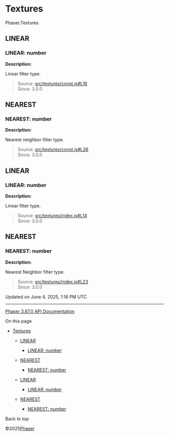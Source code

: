 # Textures

Phaser.Textures

## LINEAR

### LINEAR: number

**Description:**

Linear filter type.

> Source: [src/textures/const.js#L16](https://github.com/phaserjs/phaser/blob/v3.87.0/src/textures/const.js#L16)  
> Since: 3.0.0

## NEAREST

### NEAREST: number

**Description:**

Nearest neighbor filter type.

> Source: [src/textures/const.js#L26](https://github.com/phaserjs/phaser/blob/v3.87.0/src/textures/const.js#L26)  
> Since: 3.0.0

## LINEAR

### LINEAR: number

**Description:**

Linear filter type.

> Source: [src/textures/index.js#L14](https://github.com/phaserjs/phaser/blob/v3.87.0/src/textures/index.js#L14)  
> Since: 3.0.0

## NEAREST

### NEAREST: number

**Description:**

Nearest Neighbor filter type.

> Source: [src/textures/index.js#L23](https://github.com/phaserjs/phaser/blob/v3.87.0/src/textures/index.js#L23)  
> Since: 3.0.0

Updated on June 4, 2025, 1:16 PM UTC

---

[Phaser 3.87.0 API Documentation](../../index.md)

On this page

* [Textures](#textures)

  + [LINEAR](#linear)

    - [LINEAR: number](#linear-number)
  + [NEAREST](#nearest)

    - [NEAREST: number](#nearest-number)
  + [LINEAR](#linear-1)

    - [LINEAR: number](#linear-number-1)
  + [NEAREST](#nearest-1)

    - [NEAREST: number](#nearest-number-1)

Back to top

©2025[Phaser](https://docs.phaser.io)